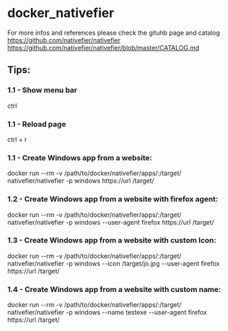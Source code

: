 # docker_nativefier
For more infos and references please check the gituhb page and catalog
https://github.com/nativefier/nativefier
https://github.com/nativefier/nativefier/blob/master/CATALOG.md

## Tips:

### 1.1 - Show menu bar
ctrl
### 1.1 - Reload page
ctrl + r  


### 1.1 - Create Windows app from a website:
docker run --rm -v /path/to/docker/nativefier/apps/:/target/ nativefier/nativefier -p windows https://url /target/  
### 1.2 - Create Windows app from a website with firefox agent:
docker run --rm -v /path/to/docker/nativefier/apps/:/target/ nativefier/nativefier -p windows --user-agent firefox https://url /target/  
### 1.3 - Create Windows app from a website with custom Icon:
docker run --rm -v /path/to/docker/nativefier/apps/:/target/ nativefier/nativefier -p windows --icon /target/jo.jpg --user-agent firefox https://url /target/  
### 1.4 - Create Windows app from a website with custom name:
docker run --rm -v /path/to/docker/nativefier/apps/:/target/ nativefier/nativefier -p windows --name testexe --user-agent firefox https://url /target/  

